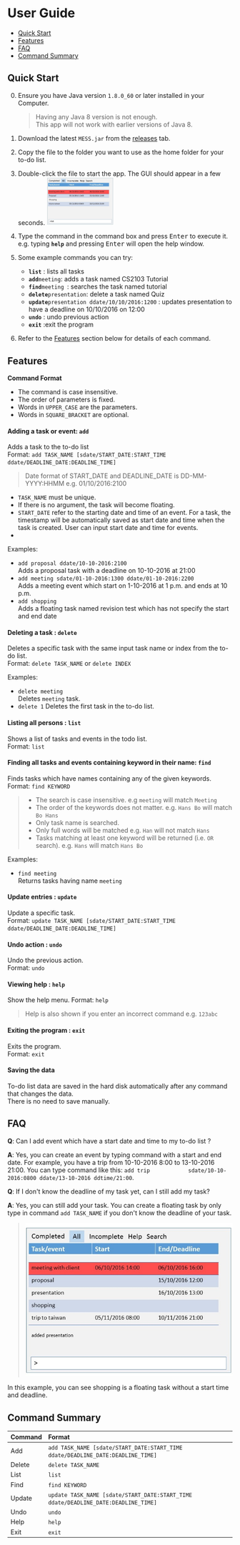 # User Guide

* [Quick Start](#quick-start)
* [Features](#features)
* [FAQ](#FAQ)
* [Command Summary](#command-summary)

## Quick Start

0. Ensure you have Java version `1.8.0_60` or later installed in your Computer.<br>
   > Having any Java 8 version is not enough. <br>
   This app will not work with earlier versions of Java 8.
   
1. Download the latest `MESS.jar` from the [releases](../../../releases) tab.
2. Copy the file to the folder you want to use as the home folder for your to-do list.
3. Double-click the file to start the app. The GUI should appear in a few seconds.
   <img src="images/mockup1.JPG" width="150"><br>

4. Type the command in the command box and press <kbd>Enter</kbd> to execute it. <br>
   e.g. typing **`help`** and pressing <kbd>Enter</kbd> will open the help window.
5. Some example commands you can try:
   * **`list`** : lists all tasks
   * **`add`**`meeting`: adds a task named CS2103 Tutorial
   * **`find`**`meeting `: searches the task named tutorial   
   * **`delete`**`presentation`: delete a task named Quiz
   * **`update`**`presentation ddate/10/10/2016:1200` : updates presentation to have a deadline on 10/10/2016 on 12:00
   * **`undo`** : undo previous action
   * **`exit`** :exit the program
6. Refer to the [Features](#features) section below for details of each command.<br>


## Features

**Command Format**
* The command is case insensitive.
* The order of parameters is fixed.
* Words in `UPPER_CASE` are the parameters.
* Words in `SQUARE_BRACKET` are optional.
 
#### Adding a task or event: `add`
Adds a task to the to-do list<br>
Format: `add TASK_NAME [sdate/START_DATE:START_TIME ddate/DEADLINE_DATE:DEADLINE_TIME]`

> Date format of START_DATE and DEADLINE_DATE is DD-MM-YYYY:HHMM e.g. 01/10/2016:2100

* `TASK_NAME` must be unique.
* If there is no argument, the task will become floating.
* `START_DATE` refer to the starting date and time of an event. For a task, the timestamp will be automatically saved as start date and time when the task is created. User can input start date and time for events.
* 


Examples:
* `add proposal ddate/10-10-2016:2100` <br> Adds a proposal task with a deadline on 10-10-2016 at 21:00
* `add meeting sdate/01-10-2016:1300 ddate/01-10-2016:2200`<br> Adds a meeting event which start on 1-10-2016 at 1 p.m. and ends at 10 p.m.
* `add shopping` <br> Adds a floating task named revision test which has not specify the start and end date

#### Deleting a task : `delete`
Deletes a specific task with the same input task name or index from the to-do list.<br>
Format: `delete TASK_NAME` or `delete INDEX`

Examples:
* `delete meeting`<br>
  Deletes `meeting` task.
* `delete 1`
  Deletes the first task in the to-do list.

#### Listing all persons : `list`
Shows a list of tasks and events in the todo list.<br>
Format: `list`

#### Finding all tasks and events containing keyword in their name: `find`
Finds tasks which have names containing any of the given keywords.<br>
Format: `find KEYWORD`

> * The search is case insensitive. e.g `meeting` will match `Meeting`
> * The order of the keywords does not matter. e.g. `Hans Bo` will match `Bo Hans`
> * Only task name is searched.
> * Only full words will be matched e.g. `Han` will not match `Hans`
> * Tasks matching at least one keyword will be returned (i.e. `OR` search).
	e.g. `Hans` will match `Hans Bo`

Examples:
* `find meeting`<br>
  Returns tasks having name `meeting`

#### Update entries : `update`
Update a specific task.<br>
Format: `update TASK_NAME [sdate/START_DATE:START_TIME ddate/DEADLINE_DATE:DEADLINE_TIME]`

#### Undo action : `undo`
Undo the previous action.<br>
Format: `undo`

#### Viewing help : `help`
Show the help menu. Format: `help`
> Help is also shown if you enter an incorrect command e.g. `123abc`

#### Exiting the program : `exit`
Exits the program.<br>
Format: `exit`  

#### Saving the data
To-do list data are saved in the hard disk automatically after any command that changes the data.<br>
There is no need to save manually.

## FAQ
**Q**: Can I add event which have a start date and time to my to-do list ?<br>

**A**: Yes, you can create an event by typing command with a start and end date.
       For example, you have a trip from 10-10-2016 8:00 to 13-10-2016 21:00. You can type command like this: `add trip            sdate/10-10-2016:0800 ddate/13-10-2016 ddtime/21:00`.
       
**Q**: If I don't know the deadline of my task yet, can I still add my task?<br>

**A**: Yes, you can still add your task. You can create a floating task by only type in command `add TASK_NAME` if you don't know the deadline of your task.

> <img src="images/mockup3.JPG" width="600">
In this example, you can see shopping is a floating task without a start time and deadline. 
  	
## Command Summary

Command | Format  
-------- | :--------
Add | `add TASK_NAME [sdate/START_DATE:START_TIME ddate/DEADLINE_DATE:DEADLINE_TIME]`
Delete | `delete TASK_NAME`
List | `list`
Find | `find KEYWORD`
Update | `update TASK_NAME [sdate/START_DATE:START_TIME ddate/DEADLINE_DATE:DEADLINE_TIME]`
Undo | `undo`
Help | `help`
Exit | `exit`
